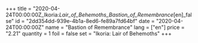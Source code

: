 +++
title = "2020-04-24T00:00:00Z_Ikoria:_Lair_of_Behemoths_Bastion_of_Remembrance_[en]_false"
id = "2dd354dd-939e-4b1a-8ed6-fe89a7fd64bf"
date = "2020-04-24T00:00:00Z"
name = "Bastion of Remembrance"
lang = ["en"]
price = "2.21"
quantity = 1
foil = false
set = "Ikoria: Lair of Behemoths"
+++
